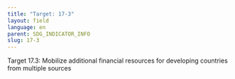 ```yaml
---
title: "Target: 17-3"
layout: field
language: en
parent: SDG_INDICATOR_INFO
slug: 17-3
---
```

Target 17.3: Mobilize additional financial resources for developing countries from multiple sources